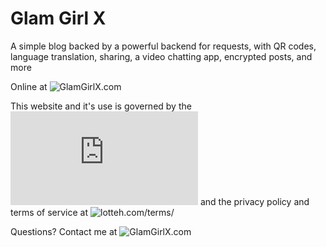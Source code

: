 # Glam Girl X

A simple blog backed by a powerful backend for requests, with QR codes, language translation, sharing, a video chatting app, encrypted posts, and more

Online at ![GlamGirlX.com](https://glamgirlx.com)

This website and it's use is governed by the ![Code of Conduct](https://github.com/daisycamber/lotteharper/blob/main/CODE_OF_CONDUCT.md) and the privacy policy and terms of service at ![lotteh.com/terms/](https://lotteh.com/terms/)

Questions? Contact me at ![GlamGirlX.com](https://glamgirlx.com/contact)
